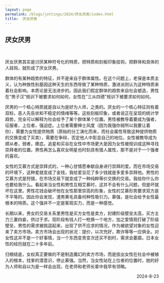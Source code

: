 ```yaml
---
layout: page
permalink: /blogs/jottings/2024/厌女厌男/index.html
title:  厌女厌男
---
```


## 厌女厌男
<br>

厌女厌男其实是讨厌某种符号化的特质，把特质和刻板印象挂钩，把群体和具体的人挂钩，就形成了厌女厌男。

群体的有某种趋势的特征，并不是来自于群体属性。在这个问题上，老保是本质主义，认为种族性别基因这种天生的东西导致了某种特质，激进派则认为这种特质来着社会影响。本质论是无法进步的。因此我们假定群体的趋势来自社会塑造，男性在“男子汉”规训下被要求如何如何，女性在“三从四德”规训下被要求如何如何。

厌男的一个核心特质就是自以为是好为人师，之类的。厌女的一个核心特征则有着双标，恶人先告状和不稳定的情绪等等。这些刻板印象，或者说正在呈现的统计学趋势，完全可以解释为社会给予了某个群体某个位置。男性被教导着要成为强者，征服者，上位者，强迫症。上位者需要绅士风度（因为我强你弱所以我要让着你），需要为女性提供物质（原始的分工演化而来，而社会属性导致这种提供物质的交换变成了买卖），需要在争辩，否定他人中彰显自己的地位。女性被教导成为顺从者，弱者，癔症。追星和买谷在女性中市场更大是因为女性被规训成这种寻找崇拜者的位置。男性再怎么喜欢女明星也时刻具有猎人属性，那不是对于一个强者的喜欢。

女性的艾慕方式是崇拜式的，一种心甘情愿奉献自身进行崇拜的爱。而在市场交易的环境下，这种爱就变成了金钱，我给爱豆花了多少钱就是多爱多崇拜他。男性的艾慕方式是狩猎，在市场交易下就变成了一种纯粹等价交换的交易。我给你什么你也要给我什么。看起来当女性和男性互相艾慕时，这并不会有什么问题，但是坏就坏在这里。男性花钱会破坏他在女性那里崇高的形象，女性的艾慕形势要求双方是不平等的。因此你会发现，渣男黄毛具备何种性吸引力。慕强，是社会给予女性最根本的特质。这个强并不一定是客观实力，而是一种感觉。

长期以来，男女的交易关系里男性是买方女性是卖方，封建阶级壁垒太高，买方主力三妻四妾，供过于求。现阶段有钱人打一枪换一个地方，加之爱情观打破了阶级壁垒，男性的需求被挑逗起来，出现了供不应求的情况，作为被欲望对象的女性迎来了卖方市场。卖方市场会出现的状况：提价，以次充好，欺诈等等一应俱全。对女性这并不是一个好事情，当一个东西变贵变次还买不到时，需求会萎靡。日本女性的经历就在二十多年前。

归根结底，女权真正要做的不是制造魔幻的卖方市场，而是拔出女性在社会中被植入的根本，找爹的潜意识，停止慕强。当然，当女性站在上位者的位置时，她的好为人师和自以为是一样会出现，在老师和老师长辈中我早有领略。

<p align="right">2024-8-23</p>